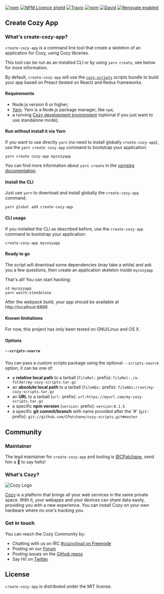 [![npm](https://img.shields.io/npm/v/create-cozy-app.svg)](https://www.npmjs.com/package/create-cozy-app)
[![NPM Licence shield](https://img.shields.io/npm/l/create-cozy-app.svg)](https://github.com/CPatchane/create-cozy-app/blob/master/packages/create-cozy-app/LICENSE)
[![Travis](https://img.shields.io/travis/CPatchane/create-cozy-app.svg)]()
[![npm](https://img.shields.io/npm/dm/create-cozy-app.svg)]()
[![David](https://david-dm.org/CPatchane/create-cozy-app.svg)](https://david-dm.org/CPatchane/create-cozy-app)
[![Renovate enabled](https://img.shields.io/badge/renovate-enabled-brightgreen.svg)](https://renovateapp.com/)


## Create Cozy App

### What's create-cozy-app?

`create-cozy-app` is a command line tool that create a skeleton of an application for Cozy, using Cozy libraries.

This tool can be run as an installed CLI or by using `yarn create`, see below for more information.

By default, `create-cozy-app` will use the [`cozy-scripts`](https://github.com/CPatchane/create-cozy-app/tree/master/packages/cozy-scripts) scripts bundle to build your app based on Preact (tested on React) and Redux frameworks.

#### Requirements

 - Node.js version 6 or higher;
 - [Yarn](https://yarnpkg.com). Yarn is a Node.js package manager, like `npm`;
 - a running [Cozy development environment](https://docs.cozy.io/en/dev/app/#install-the-development-environment) (optional if you just want to use standalone mode);


#### Run without install it via Yarn

If you want to use directly `yarn` (no need to install globally `create-cozy-app`), use the `yarn create cozy-app` command to bootstrap your application:

```
yarn create cozy-app mycozyapp
```

You can find more information about `yarn create` in the [yarnpkg documentation](https://yarnpkg.com/lang/en/docs/cli/create/).

#### Install the CLI

Just use `yarn` to download and install globally the `create-cozy-app` command;

```
yarn global add create-cozy-app
```

#### CLI usage

If you installed the CLI as described before, use the `create-cozy-app` command to bootstrap your application:

```
create-cozy-app mycozyapp
```

#### Ready to go

The script will download some dependencies (may take a while) and ask you a few questions, then create an application skeleton inside `mycozyapp`

That's all! You can start hacking:

```
cd mycozyapp
yarn watch:standalone
```

After the webpack build, your app should be available at http://localhost:8888


#### Known limitations

For now, this project has only been tested on GNU/Linux and OS X.

#### Options

##### `--scripts-source`

You can pass a custom scripts package using the optional `--scripts-source` option, it can be one of:

- a __relative local path__ to a tarball (`fileRel:` prefix): `fileRel:./a-folder/my-cozy-scripts.tar.gz`
- an __absolute local path__ to a tarball (`fileAbs:` prefix): `fileAbs:/root/my-cozy-scripts.tar.gz`
- an __URL__ to a tarball (`url:` prefix): `url:https://myurl.com/my-cozy-scripts.tar.gz`
- a specific __npm version__ (`version:` prefix): `version:0.1.5`
- a specific __git commit/branch__ with name provided after the '#' (`git:` prefix): `git://github.com/CPatchane/cozy-scripts.git#master`

## Community

### Maintainer

The lead maintainer for `create-cozy-app` and tooling is [@CPatchane](https://github.com/cpatchane), send him a :beers: to say hello!

### What's Cozy?

![Cozy Logo](https://cdn.rawgit.com/cozy/cozy-guidelines/master/templates/cozy_logo_small.svg)

[Cozy] is a platform that brings all your web services in the same private space.  With it, your webapps and your devices can share data easily, providing you with a new experience. You can install Cozy on your own hardware where no one's tracking you.

### Get in touch

You can reach the Cozy Community by:

- Chatting with us on IRC [#cozycloud on Freenode][freenode]
- Posting on our [Forum][forum]
- Posting issues on the [Github repos][github]
- Say Hi! on [Twitter][twitter]


## License

`create-cozy-app` is distributed under the MIT license.


[cozy]: https://cozy.io "Cozy Cloud"
[freenode]: http://webchat.freenode.net/?randomnick=1&channels=%23cozycloud&uio=d4
[forum]: https://forum.cozy.io/
[github]: https://github.com/cozy/
[twitter]: https://twitter.com/cozycloud
